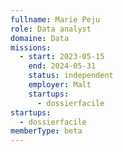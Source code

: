 ```yaml
---
fullname: Marie Peju
role: Data analyst
domaine: Data
missions:
  - start: 2023-05-15
    end: 2024-05-31
    status: independent
    employer: Malt
    startups:
      - dossierfacile
startups:
  - dossierfacile
memberType: beta
---
```

